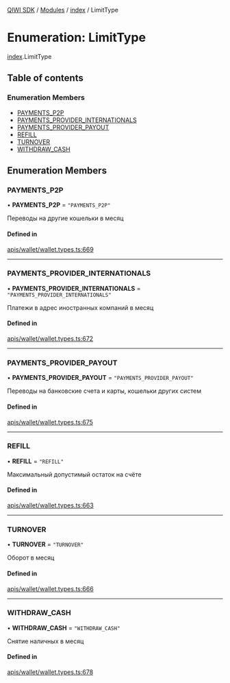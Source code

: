 [QIWI SDK](../README.md) / [Modules](../modules.md) / [index](../modules/index.md) / LimitType

# Enumeration: LimitType

[index](../modules/index.md).LimitType

## Table of contents

### Enumeration Members

- [PAYMENTS\_P2P](index.LimitType.md#payments_p2p)
- [PAYMENTS\_PROVIDER\_INTERNATIONALS](index.LimitType.md#payments_provider_internationals)
- [PAYMENTS\_PROVIDER\_PAYOUT](index.LimitType.md#payments_provider_payout)
- [REFILL](index.LimitType.md#refill)
- [TURNOVER](index.LimitType.md#turnover)
- [WITHDRAW\_CASH](index.LimitType.md#withdraw_cash)

## Enumeration Members

### PAYMENTS\_P2P

• **PAYMENTS\_P2P** = ``"PAYMENTS_P2P"``

Переводы на другие кошельки в месяц

#### Defined in

[apis/wallet/wallet.types.ts:669](https://github.com/AlexXanderGrib/node-qiwi-sdk/blob/bc0e99e/src/apis/wallet/wallet.types.ts#L669)

___

### PAYMENTS\_PROVIDER\_INTERNATIONALS

• **PAYMENTS\_PROVIDER\_INTERNATIONALS** = ``"PAYMENTS_PROVIDER_INTERNATIONALS"``

Платежи в адрес иностранных компаний в месяц

#### Defined in

[apis/wallet/wallet.types.ts:672](https://github.com/AlexXanderGrib/node-qiwi-sdk/blob/bc0e99e/src/apis/wallet/wallet.types.ts#L672)

___

### PAYMENTS\_PROVIDER\_PAYOUT

• **PAYMENTS\_PROVIDER\_PAYOUT** = ``"PAYMENTS_PROVIDER_PAYOUT"``

Переводы на банковские счета и карты, кошельки других систем

#### Defined in

[apis/wallet/wallet.types.ts:675](https://github.com/AlexXanderGrib/node-qiwi-sdk/blob/bc0e99e/src/apis/wallet/wallet.types.ts#L675)

___

### REFILL

• **REFILL** = ``"REFILL"``

Максимальный допустимый остаток на счёте

#### Defined in

[apis/wallet/wallet.types.ts:663](https://github.com/AlexXanderGrib/node-qiwi-sdk/blob/bc0e99e/src/apis/wallet/wallet.types.ts#L663)

___

### TURNOVER

• **TURNOVER** = ``"TURNOVER"``

Оборот в месяц

#### Defined in

[apis/wallet/wallet.types.ts:666](https://github.com/AlexXanderGrib/node-qiwi-sdk/blob/bc0e99e/src/apis/wallet/wallet.types.ts#L666)

___

### WITHDRAW\_CASH

• **WITHDRAW\_CASH** = ``"WITHDRAW_CASH"``

Снятие наличных в месяц

#### Defined in

[apis/wallet/wallet.types.ts:678](https://github.com/AlexXanderGrib/node-qiwi-sdk/blob/bc0e99e/src/apis/wallet/wallet.types.ts#L678)
